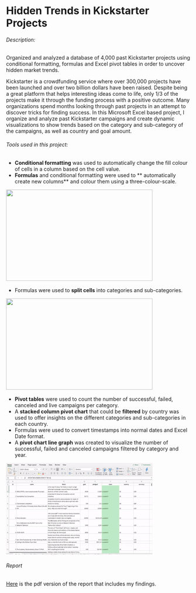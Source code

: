 # Hidden Trends in Kickstarter Projects
###### Description:
Organized and analyzed a database of 4,000 past Kickstarter projects using conditional formatting, formulas and Excel pivot tables in order to uncover hidden market trends.

Kickstarter is a crowdfunding service where over 300,000 projects have been launched and over two billion dollars have been raised. Despite being a great platform that helps interesting ideas come to life, only 1/3 of the projects make it through the funding process with a positive outcome. Many organizations spend months looking through past projects in an attempt to discover tricks for finding success. In this Microsoft Excel based project, I organize and analyze past Kickstarter campaigns and create dynamic visualizations to show trends based on the category and sub-category of the campaigns, as well as country and goal amount. 

###### Tools used in this project:
- **Conditional formatting** was used to automatically change the fill colour of cells in a column based on the cell value.
- **Formulas** and conditional formatting were used to ** automatically create new columns** and colour them using a three-colour-scale.

<img src="Media/01-Excel-GIF.gif" width="400" height="250" class = "center">
                                                       
- Formulas were used to **split cells** into categories and sub-categories. 

<img src=Media/02-Excel-GIF.gif width="400" height="250" class = "center">

- **Pivot tables** were used to count the number of successful, failed, canceled and live campaigns per category.
- A **stacked column pivot chart** that could be **filtered** by country was used to offer insights on the different categories and sub-categories in each country. 
- Formulas were used to convert timestamps into normal dates and Excel Date format.
- A **pivot chart line graph** was created to visualize the number of successful, failed and canceled campaigns filtered by category and year.

<img src="Media/03-Excel-GIF.gif" width="400" height="250" class = "center">


###### Report
[Here](https://github.com/diana-md/Data-Analytics-Bootcamp-Projects/blob/master/01.Microsoft-Excel/Report.pdf) is the pdf version of the report that includes my findings. 

